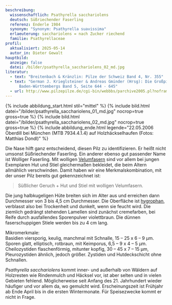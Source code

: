 ```yaml
---
beschreibung:
  wissenschaftlich: Psathyrella sacchariolens
  deutsch: Süßriechender Faserling
  referenz: Enderle 1984
  synonym: "Synonym: Psathyrella suavissima"
  erlaeuterung: sacchariolens = nach Zucker riechend
  familie: Psathyrellaceae
profil:
  aktualisiert: 2025-05-14
  autor_in: Dieter Gewalt
hauptbild:
  anzeige: false
  datei: /bilder/psathyrella_sacchariolens_02_md.jpg
literatur:
  - text: "Breitenbach & Kränzlin: Pilze der Schweiz Band 4, Nr. 355"
  - text: "German J. Krieglsteiner & Andreas Gminder (Hrsg): Die Großpilze
      Baden-Württembergs Band 5, Seite 644 - 645"
  - url: http://www.pilzepilze.de/cgi-bin/webbbs/parchive2005.pl?noframes;read=91273
---
```

{% include abbildung_start.html stil="mittel" %}
{% include bild.html datei="/bilder/psathyrella_sacchariolens_01_md.jpg" nocrop=true gross=true %}
{% include bild.html datei="/bilder/psathyrella_sacchariolens_02_md.jpg" nocrop=true gross=true %}
{% include abbildung_ende.html legende="22.05.2006 Oberdill bei München (MTB 7934.4.1.4) auf Holzhäckselhaufen (Fotos: Matthias Dondl)" %}

Die Nase hilft ganz entscheidend, diesen Pilz zu identifizieren. Er heißt nicht umsonst Süßriechender Faserling. Ein anderer ebenso gut passender Name ist Wolliger Faserling. Mit wolligen [Velumfasern](Velum "Glossar") sind vor allem bei jungen Exemplaren Hut und Stiel gleichermaßen bekleidet, die beim Altern allmählich verschwinden. Damit haben wir eine Merkmalskombination, mit der unser Pilz bereits gut gekennzeichnet ist:

> Süßlicher Geruch + Hut und Stiel mit wolligen Velumfasern. 

Die jung halbkugeligen Hüte breiten sich im Alter aus und erreichen dann Durchmesser von 3 bis 4,5 cm Durchmesser. Die Oberfläche ist [hygrophan](hygrophan "Glossar"), verblasst also bei Trockenheit und dunkelt, wenn sie feucht wird. Die ziemlich gedrängt stehenden Lamellen sind zunächst cremefarben, bei Reife durch ausfallendes Sporenpulver violettbraun. Die dünnen faserschuppigen Stiele werden bis zu 4 cm lang.

Mikromerkmale:\
Basidien viersporig, keulig, manchmal mit Schnalle, 15 – 25 x 6 – 9 µm. Sporen glatt, elliptisch, rotbraun, mit Keimporus, 6,5 – 9 x 4 – 5 µm. Cheilozystiden flaschenförmig, mitunter kopfig, 30 – 45 x 7 – 15 µm, Pleurozystiden ähnlich, jedoch größer. Zystiden und Hutdeckschicht ohne Schnallen.

*Psathyrella sacchariolens* kommt inner- und außerhalb von Wäldern auf Holzresten wie Rindenmulch und Häcksel vor, ist aber selten und in vielen Gebieten fehlend. Möglicherweise seit Anfang des 21. Jahrhundert wieder häufiger und vor allem da, wo gemulcht wird. Erscheinungszeit ist Frühjahr ab Ende April bis in die ersten Wintermonate. Für Speisezwecke kommt er nicht in Frage.